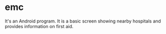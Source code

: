 # emc
It's an Android program.
It is a basic screen showing nearby hospitals and provides information on first aid.
